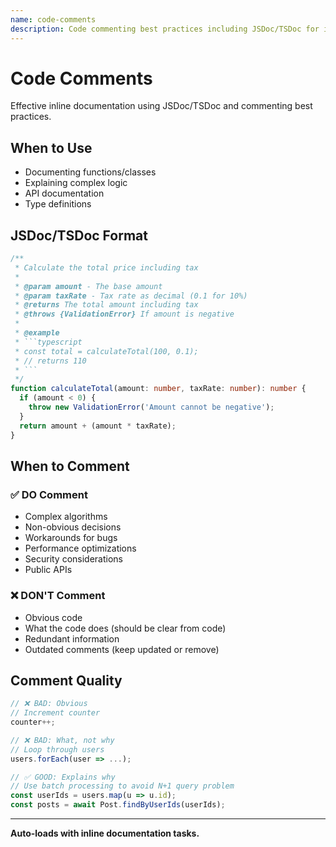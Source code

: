 ```yaml
---
name: code-comments
description: Code commenting best practices including JSDoc/TSDoc for inline documentation. Use when writing inline documentation or documenting complex code.
---
```


# Code Comments

Effective inline documentation using JSDoc/TSDoc and commenting best practices.

## When to Use

- Documenting functions/classes
- Explaining complex logic
- API documentation
- Type definitions

## JSDoc/TSDoc Format

```typescript
/**
 * Calculate the total price including tax
 *
 * @param amount - The base amount
 * @param taxRate - Tax rate as decimal (0.1 for 10%)
 * @returns The total amount including tax
 * @throws {ValidationError} If amount is negative
 *
 * @example
 * ```typescript
 * const total = calculateTotal(100, 0.1);
 * // returns 110
 * ```
 */
function calculateTotal(amount: number, taxRate: number): number {
  if (amount < 0) {
    throw new ValidationError('Amount cannot be negative');
  }
  return amount + (amount * taxRate);
}
```

## When to Comment

### ✅ DO Comment
- Complex algorithms
- Non-obvious decisions
- Workarounds for bugs
- Performance optimizations
- Security considerations
- Public APIs

### ❌ DON'T Comment
- Obvious code
- What the code does (should be clear from code)
- Redundant information
- Outdated comments (keep updated or remove)

## Comment Quality

```typescript
// ❌ BAD: Obvious
// Increment counter
counter++;

// ❌ BAD: What, not why
// Loop through users
users.forEach(user => ...);

// ✅ GOOD: Explains why
// Use batch processing to avoid N+1 query problem
const userIds = users.map(u => u.id);
const posts = await Post.findByUserIds(userIds);
```

---

**Auto-loads with inline documentation tasks.**


